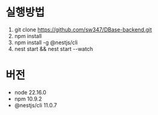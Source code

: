 # 실행방법

1. git clone https://github.com/sw347/DBase-backend.git
2. npm install
3. npm install -g @nestjs/cli
4. nest start && nest start --watch

# 버전

- node 22.16.0
- npm 10.9.2
- @nestjs/cli 11.0.7
